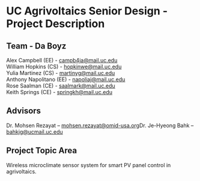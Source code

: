 # UC Agrivoltaics Senior Design - Project Description
## Team - Da Boyz
Alex Campbell (EE) - campb4ja@mail.uc.edu  
William Hopkins (CS) - hopkinwe@mail.uc.edu  
Yulia Martinez (CS) - martinyg@mail.uc.edu  
Anthony Napolitano (EE) - napoliaj@mail.uc.edu  
Rose Saalman (CE) - saalmark@mail.uc.edu  
Keith Springs (CE) - springkh@mail.uc.edu  

## Advisors
Dr. Mohsen Rezayat – mohsen.rezayat@omid-usa.org​
Dr. Je-Hyeong Bahk – bahkjg@ucmail.uc.edu

## Project Topic Area
Wireless microclimate sensor system for smart PV panel control in agrivoltaics.